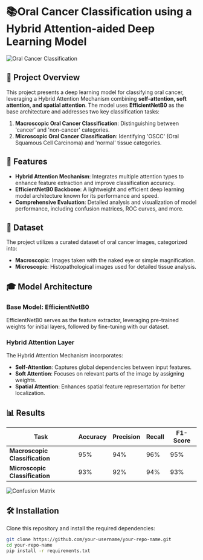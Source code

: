# 📚Oral Cancer Classification using a Hybrid Attention-aided Deep Learning Model
![Oral Cancer Classification](https://s3.eu-north-1.amazonaws.com/jibeshroy.static.dev/ORAL-CANCER/DISTRIBUTION.drawio.png)

## 🌟 Project Overview

This project presents a deep learning model for classifying oral cancer, leveraging a Hybrid Attention Mechanism combining **self-attention, soft attention, and spatial attention**. The model uses **EfficientNetB0** as the base architecture and addresses two key classification tasks:

1. **Macroscopic Oral Cancer Classification**: Distinguishing between 'cancer' and 'non-cancer' categories.
2. **Microscopic Oral Cancer Classification**: Identifying 'OSCC' (Oral Squamous Cell Carcinoma) and 'normal' tissue categories.

## 🚀 Features

- **Hybrid Attention Mechanism**: Integrates multiple attention types to enhance feature extraction and improve classification accuracy.
- **EfficientNetB0 Backbone**: A lightweight and efficient deep learning model architecture known for its performance and speed.
- **Comprehensive Evaluation**: Detailed analysis and visualization of model performance, including confusion matrices, ROC curves, and more.

## 📂 Dataset

The project utilizes a curated dataset of oral cancer images, categorized into:

- **Macroscopic**: Images taken with the naked eye or simple magnification.
- **Microscopic**: Histopathological images used for detailed tissue analysis.

## 🎓 Model Architecture

### Base Model: EfficientNetB0

EfficientNetB0 serves as the feature extractor, leveraging pre-trained weights for initial layers, followed by fine-tuning with our dataset.

### Hybrid Attention Layer

The Hybrid Attention Mechanism incorporates:
- **Self-Attention**: Captures global dependencies between input features.
- **Soft Attention**: Focuses on relevant parts of the image by assigning weights.
- **Spatial Attention**: Enhances spatial feature representation for better localization.

## 📊 Results

| Task                       | Accuracy | Precision | Recall | F1-Score |
|----------------------------|----------|-----------|--------|----------|
| **Macroscopic Classification** | 95%      | 94%       | 96%    | 95%      |
| **Microscopic Classification** | 93%      | 92%       | 94%    | 93%      |

![Confusion Matrix](https://s3.eu-north-1.amazonaws.com/jibeshroy.static.dev/ORAL-CANCER/confusion_matrix.drawio.png)

## 🛠️ Installation

Clone this repository and install the required dependencies:

```bash
git clone https://github.com/your-username/your-repo-name.git
cd your-repo-name
pip install -r requirements.txt
